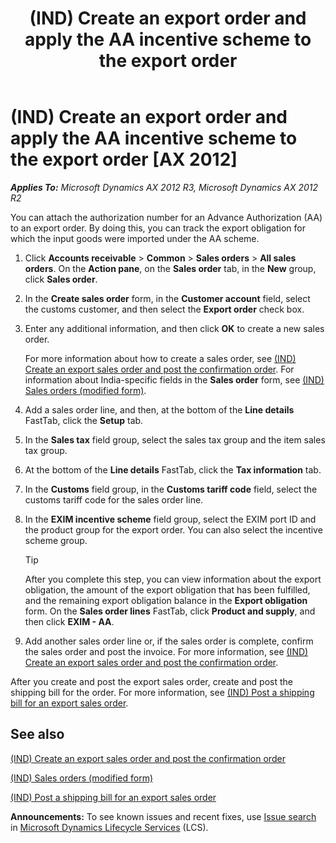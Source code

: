 ﻿---
title: (IND) Create an export order and apply the AA incentive scheme to the export order
TOCTitle: (IND) Create an export order and apply the AA incentive scheme to the export order
ms:assetid: d034e62b-2b5e-4826-8ae9-08f5f68e6ee8
ms:mtpsurl: https://technet.microsoft.com/en-us/library/JJ664900(v=AX.60)
ms:contentKeyID: 49386229
ms.date: 04/18/2014
mtps_version: v=AX.60
f1_keywords:
- (IND)
- india
- AA
- Advance Authorization
- Advanced Authorization
- customs incentive scheme
- EXIM incentive scheme
- export order
- incentive scheme
- AA incentive scheme
- EXIM export order
- India customs incentive scheme
---

# (IND) Create an export order and apply the AA incentive scheme to the export order [AX 2012]


_**Applies To:** Microsoft Dynamics AX 2012 R3, Microsoft Dynamics AX 2012 R2_

You can attach the authorization number for an Advance Authorization (AA) to an export order. By doing this, you can track the export obligation for which the input goods were imported under the AA scheme.

1.  Click **Accounts receivable** \> **Common** \> **Sales orders** \> **All sales orders**. On the **Action pane**, on the **Sales order** tab, in the **New** group, click **Sales order**.

2.  In the **Create sales order** form, in the **Customer account** field, select the customs customer, and then select the **Export order** check box.

3.  Enter any additional information, and then click **OK** to create a new sales order.
    
    For more information about how to create a sales order, see [(IND) Create an export sales order and post the confirmation order](ind-create-an-export-sales-order-and-post-the-confirmation-order.md). For information about India-specific fields in the **Sales order** form, see [(IND) Sales orders (modified form)](https://technet.microsoft.com/en-us/library/jj677998\(v=ax.60\)).

4.  Add a sales order line, and then, at the bottom of the **Line details** FastTab, click the **Setup** tab.

5.  In the **Sales tax** field group, select the sales tax group and the item sales tax group.

6.  At the bottom of the **Line details** FastTab, click the **Tax information** tab.

7.  In the **Customs** field group, in the **Customs tariff code** field, select the customs tariff code for the sales order line.

8.  In the **EXIM incentive scheme** field group, select the EXIM port ID and the product group for the export order. You can also select the incentive scheme group.
    

    > [!TIP]
    > <P>After you complete this step, you can view information about the export obligation, the amount of the export obligation that has been fulfilled, and the remaining export obligation balance in the <STRONG>Export obligation</STRONG> form. On the <STRONG>Sales order lines</STRONG> FastTab, click <STRONG>Product and supply</STRONG>, and then click <STRONG>EXIM - AA</STRONG>.</P>



9.  Add another sales order line or, if the sales order is complete, confirm the sales order and post the invoice. For more information, see [(IND) Create an export sales order and post the confirmation order](ind-create-an-export-sales-order-and-post-the-confirmation-order.md).

After you create and post the export sales order, create and post the shipping bill for the order. For more information, see [(IND) Post a shipping bill for an export sales order](ind-post-a-shipping-bill-for-an-export-sales-order.md).

## See also

[(IND) Create an export sales order and post the confirmation order](ind-create-an-export-sales-order-and-post-the-confirmation-order.md)

[(IND) Sales orders (modified form)](https://technet.microsoft.com/en-us/library/jj677998\(v=ax.60\))

[(IND) Post a shipping bill for an export sales order](ind-post-a-shipping-bill-for-an-export-sales-order.md)

  
**Announcements:** To see known issues and recent fixes, use [Issue search](http://go.microsoft.com/fwlink/?linkid=389258) in [Microsoft Dynamics Lifecycle Services](http://go.microsoft.com/fwlink/?linkid=306505) (LCS).

